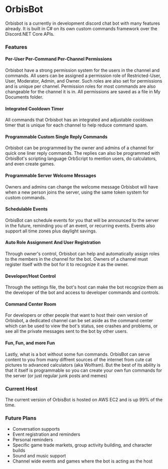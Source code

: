 # OrbisBot
Orbisbot is a currently in development discord chat bot with many features already. It is built in C# on its own custom commands framework over the Discord.NET Core APIs.

### Features

#### Per-User Per-Command Per-Channel Permissions
Orbisbot have a strong permission system for the users in the channel and commands. All users can be assigned a permission role of Restricted-User, User, Moderator, Admin, and Owner. Such roles are also set for permissions and is unique per channel. Permission roles for most commands are also changeable for the channel it is in. All permissions are saved as a file in My Documents folder.

#### Integrated Cooldown Timer
All commands that Orbisbot has an integrated and adjustable cooldown timer that is unique for each channel to help reduce command spam.

#### Programmable Custom Single Reply Commands
Orbisbot can be programmed by the owner and admins of a channel for quick one liner reply commands. The replies can also be programmed with OrbisBot's scripting language OrbScript to mention users, do calculators, and even create games.

#### Programmable Server Welcome Messages
Owners and admins can change the welcome message Orbisbot will have when a new person joins the server, using the same token system for custom commands.

#### Schedulable Events
OrbisBot can schedule events for you that will be announced to the server in the future, reminding you of an event, or recurring events. Events also support all time zones plus daylight savings.

#### Auto Role Assignment And User Registration
Through owner's control, Orbisbot can help and automatically assign roles to the members in the channel for the bot. Owners of a channel must register itself with the bot for it to recognize it as the owner.

#### Developer/Host Control
Through the settings file, the bot's host can make the bot recognize them as the developer of the bot and access to developer commands and controls.

#### Command Center Room
For developers or other people that want to host their own version of Orbisbot, a dedicated channel can be set aside as the command center which can be used to view the bot's status, see crashes and problems, or see all the private messages sent to the bot by other users.

#### Fun, Fun, and more Fun
Lastly, what is a bot without some fun commands. OrbisBot can serve content to you from many diffrent sources of the internet from cute cat pictures to advanced calculators (aka Wolfram). But the best of its ability is that it itself is programmable so you can create your own fun commands for the server (or just regular junk posts and memes)

### Current Host
The current version of OrbisBot is hosted on AWS EC2 and is up 99% of the time.

### Future Plans
* Conversation supports
* Event registration and reminders
* Personal reminders
* Specific game trade markets, group activity building, and character builds
* Sound and music support
* Channel wide events and games where the bot is acting as the host
